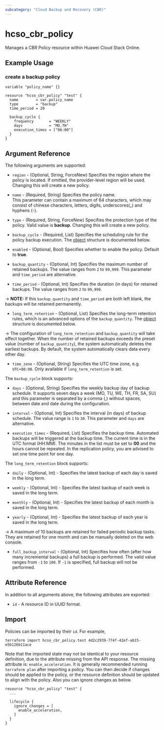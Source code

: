 ```yaml
---
subcategory: "Cloud Backup and Recovery (CBR)"
---
```


# hcso_cbr_policy

Manages a CBR Policy resource within Huawei Cloud Stack Online.

## Example Usage

### create a backup policy

```hcl
variable "policy_name" {}

resource "hcso_cbr_policy" "test" {
  name        = var.policy_name
  type        = "backup"
  time_period = 20

  backup_cycle {
    frequency       = "WEEKLY"
    days            = "MO,TH"
    execution_times = ["06:00"]
  }
}
```

## Argument Reference

The following arguments are supported:

* `region` - (Optional, String, ForceNew) Specifies the region where the policy is located. If omitted, the
  provider-level region will be used. Changing this will create a new policy.

* `name` - (Required, String) Specifies the policy name.  
  This parameter can contain a maximum of 64
  characters, which may consist of chinese characters, letters, digits, underscores(_) and hyphens (-).

* `type` - (Required, String, ForceNew) Specifies the protection type of the policy.
  Valid value is **backup**. Changing this will create a new policy.

* `backup_cycle` - (Required, List) Specifies the scheduling rule for the policy backup execution.
  The [object](#cbr_policy_backup_cycle) structure is documented below.

* `enabled` - (Optional, Bool) Specifies whether to enable the policy. Default to **true**.

* `backup_quantity` - (Optional, Int) Specifies the maximum number of retained backups. The value ranges from `2` to
  `99,999`. This parameter and `time_period` are alternative.

* `time_period` - (Optional, Int) Specifies the duration (in days) for retained backups. The value ranges from `2` to
  `99,999`.

-> **NOTE:** If this `backup_quantity` and `time_period` are both left blank, the backups will be retained permanently.

* `long_term_retention` - (Optional, List) Specifies the long-term retention rules, which is an advanced options of
  the `backup_quantity`. The [object](#cbr_policy_long_term_retention) structure is documented below.

-> The configuration of `long_term_retention` and `backup_quantity` will take effect together.
  When the number of retained backups exceeds the preset value (number of `backup_quantity`), the system automatically
  deletes the earliest backups. By default, the system automatically clears data every other day.

* `time_zone` - (Optional, String) Specifies the UTC time zone, e.g. `UTC+08:00`.
  Only available if `long_term_retention` is set.

<a name="cbr_policy_backup_cycle"></a>
The `backup_cycle` block supports:

* `days` - (Optional, String) Specifies the weekly backup day of backup schedule. It supports seven days a week (MO, TU,
  WE, TH, FR, SA, SU) and this parameter is separated by a comma (,) without spaces, between date and date during the
  configuration.

* `interval` - (Optional, Int) Specifies the interval (in days) of backup schedule. The value range is `1` to `30`. This
  parameter and `days` are alternative.

* `execution_times` - (Required, List) Specifies the backup time. Automated backups will be triggered at the backup
  time. The current time is in the UTC format (HH:MM). The minutes in the list must be set to **00** and the hours
  cannot be repeated. In the replication policy, you are advised to set one time point for one day.

<a name="cbr_policy_long_term_retention"></a>
The `long_term_retention` block supports:

* `daily` - (Optional, Int) - Specifies the latest backup of each day is saved in the long term.

* `weekly` - (Optional, Int) - Specifies the latest backup of each week is saved in the long term.

* `monthly` - (Optional, Int) - Specifies the latest backup of each month is saved in the long term.

* `yearly` - (Optional, Int) - Specifies the latest backup of each year is saved in the long term.

-> A maximum of 10 backups are retained for failed periodic backup tasks. They are retained for one month and can be
  manually deleted on the web console.

* `full_backup_interval` - (Optional, Int) Specifies how often (after how many incremental backups) a full backup is
  performed. The valid value ranges from `-1` to `100`.
  If `-1` is specified, full backup will not be performed.

## Attribute Reference

In addition to all arguments above, the following attributes are exported:

* `id` - A resource ID in UUID format.

## Import

Policies can be imported by their `id`. For example,

```
terraform import hcso_cbr_policy.test 4d2c2939-774f-42ef-ab15-e5b126b11ace
```

Note that the imported state may not be identical to your resource definition, due to the attribute missing from the
API response. The missing attribute is: `enable_acceleration`.
It is generally recommended running `terraform plan` after importing a policy.
You can then decide if changes should be applied to the policy, or the resource definition should be updated to align
with the policy. Also you can ignore changes as below.

```
resource "hcso_cbr_policy" "test" {
  ...

  lifecycle {
    ignore_changes = [
      enable_acceleration,
    ]
  }
}
```
